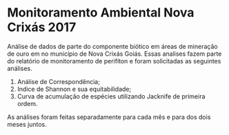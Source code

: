 # Monitoramento Ambiental Nova Crixás 2017

Análise de dados de parte do componente biótico em áreas de mineração de ouro em no município de Nova Crixás Goiás. Essas analises fazem parte do relatório de monitoramento de perifíton e foram solicitadas as seguintes análises.

1. Análise de Correspondência;
2. Indice de Shannon e sua equitabilidade;
3. Curva de acumulação de espécies utilizando Jacknife de primeira ordem.

As análises foram feitas separadamente para cada mês e para dos dois meses juntos.
